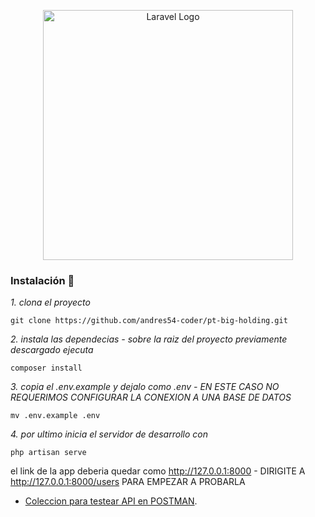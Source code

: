 <p align="center"><a href="https://laravel.com" target="_blank"><img src="https://raw.githubusercontent.com/laravel/art/master/logo-lockup/5%20SVG/2%20CMYK/1%20Full%20Color/laravel-logolockup-cmyk-red.svg" width="400" alt="Laravel Logo"></a></p>


### Instalación 🔧

_1. clona el proyecto_

```
git clone https://github.com/andres54-coder/pt-big-holding.git
```
_2. instala las dependecias - sobre la raiz del proyecto previamente descargado ejecuta_

```
composer install 
```
_3. copia el .env.example y dejalo como .env - EN ESTE CASO NO REQUERIMOS CONFIGURAR LA CONEXION A UNA BASE DE DATOS_

```
mv .env.example .env
```
_4. por ultimo inicia el servidor de desarrollo con_

```
php artisan serve
```
el link de la app deberia quedar como http://127.0.0.1:8000 - DIRIGITE A http://127.0.0.1:8000/users PARA EMPEZAR A PROBARLA

- [Coleccion para testear API en POSTMAN](https://drive.google.com/file/d/11YGWFTJAsFgmqLVDIBR9r59XFPWrkztf/view?usp=share_link).
